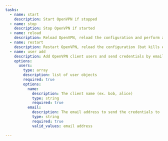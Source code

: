 ```yaml
---
tasks:
  - name: start
    description: Start OpenVPN if stopped
  - name: stop
    description: Stop OpenVPN if started
  - name: reload
    description: Reload OpenVPN, reload the configuration and perform a graceful restart
  - name: restart
    description: Restart OpenVPN, reload the configuration (but kills existing connection)
  - name: user add
    description: Add OpenVPN client users and send credentials by email
    options:
      users:
        type: array
        description: list of user objects
        required: true
        options:
          name:
            description: The client name (ex. bob, alice)
            type: string
            required: true
          email:
            description: The email address to send the credentials to 
            type: string
            required: true
            valid_values: email address 

---
```



